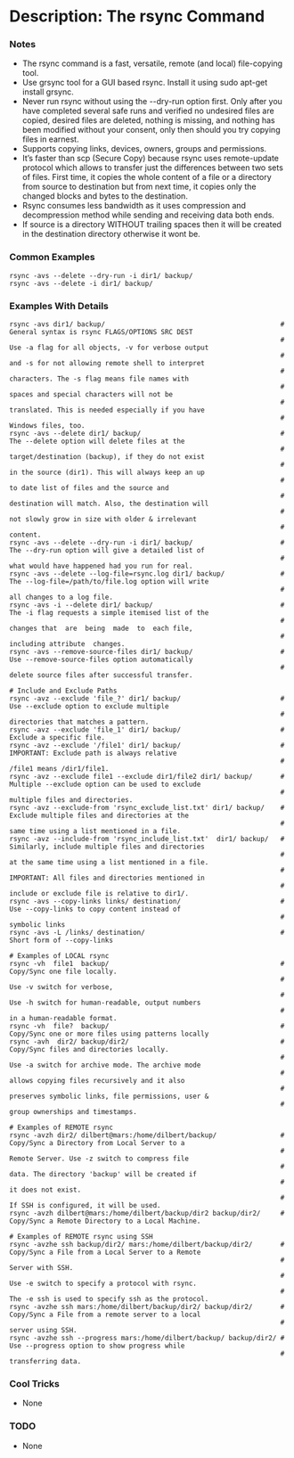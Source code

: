 # Description: The rsync Command

### Notes
* The rsync command is a fast, versatile, remote (and local) file-copying tool.
* Use grsync tool for a GUI based rsync. Install it using sudo apt-get install grsync.
* Never run rsync without using the --dry-run option first. Only after you have completed several safe runs and
  verified no undesired files are copied, desired files are deleted, nothing is missing, and nothing has been
  modified without your consent, only then should you try copying files in earnest.
* Supports copying links, devices, owners, groups and permissions.
* It’s faster than scp (Secure Copy) because rsync uses remote-update protocol which allows to transfer just
  the differences between two sets of files. First time, it copies the whole content of a file or a directory
  from source to destination but from next time, it copies only the changed blocks and bytes to the destination.
* Rsync consumes less bandwidth as it uses compression and decompression method while sending and receiving data
  both ends.
* If source is a directory WITHOUT trailing spaces then it will be created in the destination directory otherwise
  it wont be.

### Common Examples
```shell
rsync -avs --delete --dry-run -i dir1/ backup/
rsync -avs --delete -i dir1/ backup/
```

### Examples With Details
```shell
rsync -avs dir1/ backup/                                            # General syntax is rsync FLAGS/OPTIONS SRC DEST
                                                                    # Use -a flag for all objects, -v for verbose output
                                                                    # and -s for not allowing remote shell to interpret
                                                                    # characters. The -s flag means file names with
                                                                    # spaces and special characters will not be
                                                                    # translated. This is needed especially if you have
                                                                    # Windows files, too.
rsync -avs --delete dir1/ backup/                                   # The --delete option will delete files at the
                                                                    # target/destination (backup), if they do not exist
                                                                    # in the source (dir1). This will always keep an up
                                                                    # to date list of files and the source and
                                                                    # destination will match. Also, the destination will
                                                                    # not slowly grow in size with older & irrelevant
                                                                    # content.
rsync -avs --delete --dry-run -i dir1/ backup/                      # The --dry-run option will give a detailed list of
                                                                    # what would have happened had you run for real.
rsync -avs --delete --log-file=rsync.log dir1/ backup/              # The --log-file=/path/to/file.log option will write
                                                                    # all changes to a log file.
rsync -avs -i --delete dir1/ backup/                                # The -i flag requests a simple itemised list of the
                                                                    # changes that  are  being  made  to  each file,
                                                                    # including attribute  changes.
rsync -avs --remove-source-files dir1/ backup/                      # Use --remove-source-files option automatically
                                                                    # delete source files after successful transfer.

# Include and Exclude Paths
rsync -avz --exclude 'file_?' dir1/ backup/                         # Use --exclude option to exclude multiple
                                                                    # directories that matches a pattern.
rsync -avz --exclude 'file_1' dir1/ backup/                         # Exclude a specific file.
rsync -avz --exclude '/file1' dir1/ backup/                         # IMPORTANT: Exclude path is always relative
                                                                    # /file1 means /dir1/file1.
rsync -avz --exclude file1 --exclude dir1/file2 dir1/ backup/       # Multiple --exclude option can be used to exclude
                                                                    # multiple files and directories.
rsync -avz --exclude-from 'rsync_exclude_list.txt' dir1/ backup/    # Exclude multiple files and directories at the
                                                                    # same time using a list mentioned in a file.
rsync -avz --include-from 'rsync_include_list.txt'  dir1/ backup/   # Similarly, include multiple files and directories
                                                                    # at the same time using a list mentioned in a file.
                                                                    # IMPORTANT: All files and directories mentioned in
                                                                    # include or exclude file is relative to dir1/.
rsync -avs --copy-links links/ destination/                         # Use --copy-links to copy content instead of
                                                                    # symbolic links
rsync -avs -L /links/ destination/                                  # Short form of --copy-links

# Examples of LOCAL rsync
rsync -vh  file1  backup/                                           # Copy/Sync one file locally.
                                                                    # Use -v switch for verbose,
                                                                    # Use -h switch for human-readable, output numbers
                                                                    # in a human-readable format.
rsync -vh  file?  backup/                                           # Copy/Sync one or more files using patterns locally
rsync -avh  dir2/ backup/dir2/                                      # Copy/Sync files and directories locally.
                                                                    # Use -a switch for archive mode. The archive mode
                                                                    # allows copying files recursively and it also
                                                                    # preserves symbolic links, file permissions, user &
                                                                    #  group ownerships and timestamps.

# Examples of REMOTE rsync
rsync -avzh dir2/ dilbert@mars:/home/dilbert/backup/                # Copy/Sync a Directory from Local Server to a
                                                                    # Remote Server. Use -z switch to compress file
                                                                    # data. The directory 'backup' will be created if
                                                                    # it does not exist.
                                                                    # If SSH is configured, it will be used.
rsync -avzh dilbert@mars:/home/dilbert/backup/dir2 backup/dir2/     # Copy/Sync a Remote Directory to a Local Machine.

# Examples of REMOTE rsync using SSH
rsync -avzhe ssh backup/dir2/ mars:/home/dilbert/backup/dir2/       # Copy/Sync a File from a Local Server to a Remote
                                                                    # Server with SSH.
                                                                    # Use -e switch to specify a protocol with rsync.
                                                                    # The -e ssh is used to specify ssh as the protocol.
rsync -avzhe ssh mars:/home/dilbert/backup/dir2/ backup/dir2/       # Copy/Sync a File from a remote server to a local
                                                                    # server using SSH.
rsync -avzhe ssh --progress mars:/home/dilbert/backup/ backup/dir2/ # Use --progress option to show progress while
                                                                    # transferring data.
```

### Cool Tricks
* None

### TODO
* None
